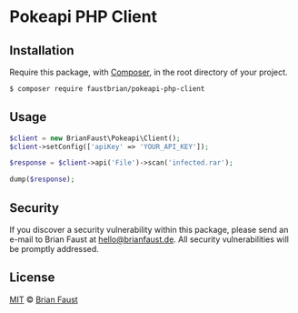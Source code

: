 # Pokeapi PHP Client

## Installation

Require this package, with [Composer](https://getcomposer.org/), in the root directory of your project.

```bash
$ composer require faustbrian/pokeapi-php-client
```

## Usage

```php
$client = new BrianFaust\Pokeapi\Client();
$client->setConfig(['apiKey' => 'YOUR_API_KEY']);

$response = $client->api('File')->scan('infected.rar');

dump($response);
```

## Security

If you discover a security vulnerability within this package, please send an e-mail to Brian Faust at hello@brianfaust.de. All security vulnerabilities will be promptly addressed.

## License

[MIT](LICENSE) © [Brian Faust](https://brianfaust.de)
